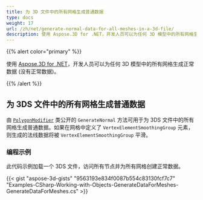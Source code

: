 ```yaml
---
title: 为 3D 文件中的所有网格生成普通数据
type: docs
weight: 17
url: /zh/net/generate-normal-data-for-all-meshes-in-a-3d-file/
description: 使用 Aspose.3D for .NET，开发人员可以为任何 3D 模型中的所有网格生成正常数据 (没有正常数据)。
---
```

{{% alert color="primary" %}}

使用 [Aspose.3D for .NET](https://products.aspose.com/3d/net/)，开发人员可以为任何 3D 模型中的所有网格生成正常数据 (没有正常数据)。

{{% /alert %}}
##  **为 3DS 文件中的所有网格生成普通数据**
由 [`PolygonModifier`](https://reference.aspose.com/3d/net/aspose.threed.entities/polygonmodifier) 类公开的 `GenerateNormal` 方法可用于为 3DS 文件中的所有网格生成普通数据。如果在网格中定义了 `VertexElementSmoothingGroup` 元素，则生成的法线数据将被 `VertexElementSmoothingGroup` 平滑。
###  **编程示例**
此代码示例加载一个 3DS 文件，访问所有节点并为所有网格创建正常数据。

{{< gist "aspose-3d-gists" "9563193e834f0087b554c83130fcf7c7" "Examples-CSharp-Working-with-Objects-GenerateDataForMeshes-GenerateDataForMeshes.cs" >}}
